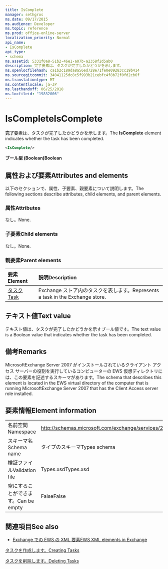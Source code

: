 ```yaml
---
title: IsComplete
manager: sethgros
ms.date: 09/17/2015
ms.audience: Developer
ms.topic: reference
ms.prod: office-online-server
localization_priority: Normal
api_name:
- IsComplete
api_type:
- schema
ms.assetid: 5331f0a8-51b2-46e1-a07b-a2358f2d5ab0
description: 完了要素は、タスクが完了したかどうかを示します。
ms.openlocfilehash: ca1b2c189da8a56ed728e71fe0e09283cc19b414
ms.sourcegitcommit: 34041125dc8c5f993b21cebfc4f8b72f0fd2cb6f
ms.translationtype: MT
ms.contentlocale: ja-JP
ms.lasthandoff: 06/25/2018
ms.locfileid: "19832006"
---
```

# <a name="iscomplete"></a><span data-ttu-id="3f193-103">IsComplete</span><span class="sxs-lookup"><span data-stu-id="3f193-103">IsComplete</span></span>

<span data-ttu-id="3f193-104">**完了**要素は、タスクが完了したかどうかを示します。</span><span class="sxs-lookup"><span data-stu-id="3f193-104">The **IsComplete** element indicates whether the task has been completed.</span></span> 
  
```xml
<IsComplete/>
```

 <span data-ttu-id="3f193-105">**ブール型 (Boolean)**</span><span class="sxs-lookup"><span data-stu-id="3f193-105">**Boolean**</span></span>
## <a name="attributes-and-elements"></a><span data-ttu-id="3f193-106">属性および要素</span><span class="sxs-lookup"><span data-stu-id="3f193-106">Attributes and elements</span></span>

<span data-ttu-id="3f193-107">以下のセクションで、属性、子要素、親要素について説明します。</span><span class="sxs-lookup"><span data-stu-id="3f193-107">The following sections describe attributes, child elements, and parent elements.</span></span>
  
### <a name="attributes"></a><span data-ttu-id="3f193-108">属性</span><span class="sxs-lookup"><span data-stu-id="3f193-108">Attributes</span></span>

<span data-ttu-id="3f193-109">なし。</span><span class="sxs-lookup"><span data-stu-id="3f193-109">None.</span></span>
  
### <a name="child-elements"></a><span data-ttu-id="3f193-110">子要素</span><span class="sxs-lookup"><span data-stu-id="3f193-110">Child elements</span></span>

<span data-ttu-id="3f193-111">なし。</span><span class="sxs-lookup"><span data-stu-id="3f193-111">None.</span></span>
  
### <a name="parent-elements"></a><span data-ttu-id="3f193-112">親要素</span><span class="sxs-lookup"><span data-stu-id="3f193-112">Parent elements</span></span>

|<span data-ttu-id="3f193-113">**要素**</span><span class="sxs-lookup"><span data-stu-id="3f193-113">**Element**</span></span>|<span data-ttu-id="3f193-114">**説明**</span><span class="sxs-lookup"><span data-stu-id="3f193-114">**Description**</span></span>|
|:-----|:-----|
|[<span data-ttu-id="3f193-115">タスク</span><span class="sxs-lookup"><span data-stu-id="3f193-115">Task</span></span>](task.md) <br/> |<span data-ttu-id="3f193-116">Exchange ストア内のタスクを表します。</span><span class="sxs-lookup"><span data-stu-id="3f193-116">Represents a task in the Exchange store.</span></span>  <br/> |
   
## <a name="text-value"></a><span data-ttu-id="3f193-117">テキスト値</span><span class="sxs-lookup"><span data-stu-id="3f193-117">Text value</span></span>

<span data-ttu-id="3f193-118">テキスト値は、タスクが完了したかどうかを示すブール値です。</span><span class="sxs-lookup"><span data-stu-id="3f193-118">The text value is a Boolean value that indicates whether the task has been completed.</span></span>
  
## <a name="remarks"></a><span data-ttu-id="3f193-119">備考</span><span class="sxs-lookup"><span data-stu-id="3f193-119">Remarks</span></span>

<span data-ttu-id="3f193-120">MicrosoftExchange Server 2007 がインストールされているクライアント アクセス サーバーの役割を実行しているコンピューターの EWS 仮想ディレクトリには、この要素を記述するスキーマがあります。</span><span class="sxs-lookup"><span data-stu-id="3f193-120">The schema that describes this element is located in the EWS virtual directory of the computer that is running MicrosoftExchange Server 2007 that has the Client Access server role installed.</span></span>
  
## <a name="element-information"></a><span data-ttu-id="3f193-121">要素情報</span><span class="sxs-lookup"><span data-stu-id="3f193-121">Element information</span></span>

|||
|:-----|:-----|
|<span data-ttu-id="3f193-122">名前空間</span><span class="sxs-lookup"><span data-stu-id="3f193-122">Namespace</span></span>  <br/> |http://schemas.microsoft.com/exchange/services/2006/types  <br/> |
|<span data-ttu-id="3f193-123">スキーマ名</span><span class="sxs-lookup"><span data-stu-id="3f193-123">Schema name</span></span>  <br/> |<span data-ttu-id="3f193-124">タイプのスキーマ</span><span class="sxs-lookup"><span data-stu-id="3f193-124">Types schema</span></span>  <br/> |
|<span data-ttu-id="3f193-125">検証ファイル</span><span class="sxs-lookup"><span data-stu-id="3f193-125">Validation file</span></span>  <br/> |<span data-ttu-id="3f193-126">Types.xsd</span><span class="sxs-lookup"><span data-stu-id="3f193-126">Types.xsd</span></span>  <br/> |
|<span data-ttu-id="3f193-127">空にすることができます。</span><span class="sxs-lookup"><span data-stu-id="3f193-127">Can be empty</span></span>  <br/> |<span data-ttu-id="3f193-128">False</span><span class="sxs-lookup"><span data-stu-id="3f193-128">False</span></span>  <br/> |
   
## <a name="see-also"></a><span data-ttu-id="3f193-129">関連項目</span><span class="sxs-lookup"><span data-stu-id="3f193-129">See also</span></span>



- [<span data-ttu-id="3f193-130">Exchange での EWS の XML 要素</span><span class="sxs-lookup"><span data-stu-id="3f193-130">EWS XML elements in Exchange</span></span>](ews-xml-elements-in-exchange.md)


[<span data-ttu-id="3f193-131">タスクを作成します。</span><span class="sxs-lookup"><span data-stu-id="3f193-131">Creating Tasks</span></span>](http://msdn.microsoft.com/library/0ef97334-e8a0-4f67-a23a-dd9e2bbad49f%28Office.15%29.aspx)
  
[<span data-ttu-id="3f193-132">タスクを削除します。</span><span class="sxs-lookup"><span data-stu-id="3f193-132">Deleting Tasks</span></span>](http://msdn.microsoft.com/library/a3d7e25f-8a35-4901-b1d9-d31f418ab340%28Office.15%29.aspx)

